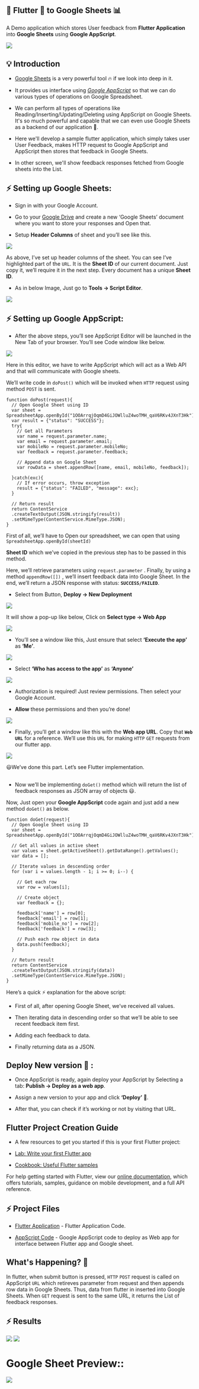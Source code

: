 ## 📱 Flutter 💙 to Google Sheets 📊

A Demo application which stores User feedback from **Flutter Application** into **Google Sheets** using **Google AppScript**.

![](https://github.com/PatilShreyas/Flutter2GoogleSheets-Demo/blob/master/images/banner.png)

## 💡 Introduction

- [Google Sheets](https://docs.google.com/spreadsheets/u/0/) is a very powerful tool 🔥 if we look into deep in it.

- It provides us interface using [*Google AppScript*](https://script.google.com) so that we can do various types of operations on Google Spreadsheet.

- We can perform all types of operations like Reading/Inserting/Updating/Deleting using AppScript on Google Sheets. It's so much powerful and capable that we can even use Google Sheets as a backend of our application 📲.

- Here we'll develop a sample flutter application, which simply takes user User Feedback, makes HTTP request to Google AppScript and AppScript then stores that feedback in Google Sheets.

- In other screen, we'll show feedback responses fetched from Google sheets into the List.

## ⚡️ Setting up Google Sheets:

- Sign in with your Google Account.
  
- Go to your [Google Drive](https://drive.google.com/drive/u/0/) and create a new ‘Google Sheets’ document where you want to store your responses and Open that.
  
- Setup **Header Columns** of sheet and you’ll see like this.

![](/2021-08-10%2019_07_16-Flutter%20Demo.png)

As above, I’ve set up header columns of the sheet. You can see I’ve highlighted part of the `URL`. It is the **Sheet ID** of our current document. Just copy it, we’ll require it in the next step. Every document has a unique **Sheet ID**.

- As in below Image, Just go to **Tools → Script Editor**.

![](https://miro.medium.com/max/806/1*9xO-QU68b9eXuZ5W7erzww.png)

## ⚡️ Setting up Google AppScript:

- After the above steps, you’ll see AppScript Editor will be launched in the New Tab of your browser. You’ll see Code window like below.

![](2021-08-10%2019_11_53-Untitled%20project%20-%20Project%20Editor.png)

Here in this editor, we have to write AppScript which will act as a Web API and that will communicate with Google sheets.

We’ll write code in `doPost()` which will be invoked when `HTTP` request using method `POST` is sent.

```
function doPost(request){
  // Open Google Sheet using ID
  var sheet = SpreadsheetApp.openById("1OOArrqjOqmD4GiJOWlluZ4woTMH_qaV6RKv4JXnT3Hk");
  var result = {"status": "SUCCESS"};
  try{
    // Get all Parameters
    var name = request.parameter.name;
    var email = request.parameter.email;
    var mobileNo = request.parameter.mobileNo;
    var feedback = request.parameter.feedback;

    // Append data on Google Sheet
    var rowData = sheet.appendRow([name, email, mobileNo, feedback]);

  }catch(exc){
    // If error occurs, throw exception
    result = {"status": "FAILED", "message": exc};
  }

  // Return result
  return ContentService
  .createTextOutput(JSON.stringify(result))
  .setMimeType(ContentService.MimeType.JSON);
}
```

First of all, we’ll have to Open our spreadsheet, we can open that using `SpreadsheetApp.openById(sheetId)`

**Sheet ID** which we’ve copied in the previous step has to be passed in this method.

Here, we’ll retrieve parameters using `request.parameter` . Finally, by using a method `appendRow([])` , we’ll insert feedback data into Google Sheet. In the end, we’ll return a JSON response with status: **`SUCCESS/FAILED`**.

- Select from Button, **Deploy → New Deployment**

![](2021-08-10%2019_25_03-Settings.png)

It will show a pop-up like below, Click on **Select type → Web App**

![](2021-08-10%2019_28_18-Untitled%20project.png)

- You’ll see a window like this, Just ensure that select **‘Execute the app’** as **‘Me’**.

![](2021-08-10%2019_30_28-Untitled%20project.png)

- Select **‘Who has access to the app’** as **‘Anyone’**

![](2021-08-10%2019_33_07-Untitled%20project.png)

- Authorization is required! Just review permissions. Then select your Google Account.

- **Allow** these permissions and then you’re done!

![](2021-08-10%2019_42_23.png)

- Finally, you’ll get a window like this with the **Web app URL**. Copy that **`Web URL`** for a reference. We’ll use this `URL` for making `HTTP` `GET` requests from our flutter app.

![](2021-08-10%2019_33_57-Untitled%20project.png)

😃We’ve done this part. Let’s see Flutter implementation.

##

-  Now we’ll be implementing `doGet()` method which will return the list of feedback responses as JSON array of objects 😃.

Now, Just open your **Google AppScript** code again and just add a new method `doGet()` as below.

```
function doGet(request){
  // Open Google Sheet using ID
  var sheet = SpreadsheetApp.openById("1OOArrqjOqmD4GiJOWlluZ4woTMH_qaV6RKv4JXnT3Hk");

  // Get all values in active sheet
  var values = sheet.getActiveSheet().getDataRange().getValues();
  var data = [];

  // Iterate values in descending order 
  for (var i = values.length - 1; i >= 0; i--) {

    // Get each row
    var row = values[i];

    // Create object
    var feedback = {};

    feedback['name'] = row[0];
    feedback['email'] = row[1];
    feedback['mobile_no'] = row[2];
    feedback['feedback'] = row[3];

    // Push each row object in data
    data.push(feedback);
  }

  // Return result
  return ContentService
  .createTextOutput(JSON.stringify(data))
  .setMimeType(ContentService.MimeType.JSON);
}
```

Here’s a quick ⚡️ explanation for the above script:

- First of all, after opening Google Sheet, we’ve received all values.

- Then iterating data in descending order so that we’ll be able to see recent feedback item first.
  
- Adding each feedback to data.
  
- Finally returning data as a JSON.

## Deploy New version 🚀 :

- Once AppScript is ready, again deploy your AppScript by Selecting a tab: **Publish → Deploy as a web app**.

- Assign a new version to your app and click **‘Deploy’** 🚀.

- After that, you can check if it’s working or not by visiting that URL.

##

## Flutter Project Creation Guide

- A few resources to get you started if this is your first Flutter project:

- [Lab: Write your first Flutter app](https://flutter.dev/docs/get-started/codelab)
- [Cookbook: Useful Flutter samples](https://flutter.dev/docs/cookbook)

For help getting started with Flutter, view our
[online documentation](https://flutter.dev/docs), which offers tutorials,
samples, guidance on mobile development, and a full API reference.


## ⚡️ Project Files

- [Flutter Application](https://github.com/HemanthReddyKodakandla-bootcamp/GoogleSheetsIntegrateingWithFlutter) - Flutter Application Code.

- [AppScript Code](https://github.com/HemanthReddyKodakandla-bootcamp/GoogleSheetsIntegrateingWithFlutter/blob/master/code.gs) - Google AppScript code to deploy as Web app for interface between Flutter app and Google sheet.

## What's Happening? 🤔

In flutter, when submit button is pressed, `HTTP` `POST` request is called on AppScript `URL` which retireves parameter from request and then appends row data in Google Sheets. Thus, data from flutter in inserted into Google Sheets. When `GET` request is sent to the same URL, it returns the List of feedback responses.

## ⚡️ Results

![](/Screenshot_20210810-185059.jpg)
![](/Screenshot_20210810-200121.jpg)

# Google Sheet Preview::

![](/2021-08-10%2019_02_10-Flutter%20App%20Script%20POC.png)